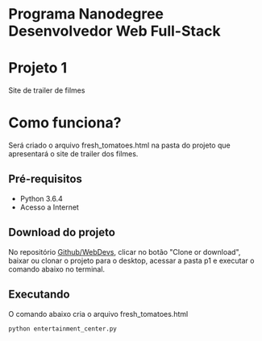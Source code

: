 Programa Nanodegree Desenvolvedor Web Full-Stack
================================================

# Projeto 1
Site de trailer de filmes

# Como funciona?
Será criado o arquivo fresh_tomatoes.html na pasta do projeto que apresentará o site de trailer dos filmes.

## Pré-requisitos
- Python 3.6.4
- Acesso a Internet

## Download do projeto
No repositório [Github/WebDevs](https://github.com/wcqueiroz/WebDevs), clicar no botão "Clone or download", baixar ou clonar o projeto para o desktop, acessar a pasta p1 e executar o comando abaixo no terminal.

## Executando
O comando abaixo cria o arquivo fresh_tomatoes.html
```
python entertainment_center.py
```
